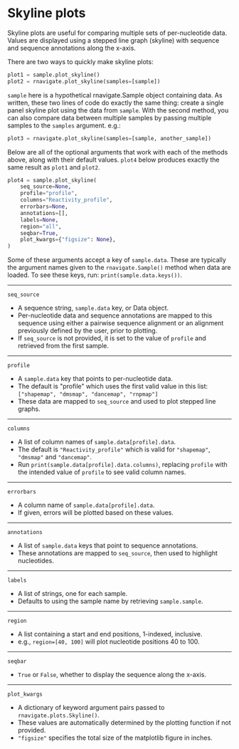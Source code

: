 Skyline plots
=============

Skyline plots are useful for comparing multiple sets of per-nucleotide data.
Values are displayed using a stepped line graph (skyline) with
sequence and sequence annotations along the x-axis.

There are two ways to quickly make skyline plots:

```python
plot1 = sample.plot_skyline()
plot2 = rnavigate.plot_skyline(samples=[sample])
```

`sample` here is a hypothetical rnavigate.Sample object containing data. As
written, these two lines of code do exactly the same thing: create a
single panel skyline plot using the data from `sample`. With the second method,
you can also compare data between multiple samples by passing multiple samples
to the `samples` argument. e.g.:

```python
plot3 = rnavigate.plot_skyline(samples=[sample, another_sample])
```

Below are all of the optional arguments that work with each of the methods
above, along with their default values. `plot4` below produces exactly the
same result as `plot1` and `plot2`.

```python
plot4 = sample.plot_skyline(
    seq_source=None,
    profile="profile",
    columns="Reactivity_profile",
    errorbars=None,
    annotations=[],
    labels=None,
    region="all",
    seqbar=True,
    plot_kwargs={"figsize": None},
)
```


Some of these arguments accept a key of `sample.data`. These are typically the
argument names given to the `rnavigate.Sample()` method when data are loaded.
To see these keys, run: `print(sample.data.keys())`.

---

`seq_source`

* A sequence string, `sample.data` key, or Data object.
* Per-nucleotide data and sequence annotations are mapped to this sequence
  using either a pairwise sequence alignment or an alignment previously
  defined by the user, prior to plotting.
* If `seq_source` is not provided, it is set to the value of `profile` and
  retrieved from the first sample.

---

`profile`

* A `sample.data` key that points to per-nucleotide data.
* The default is "profile" which uses the first valid value in this list:
  `["shapemap", "dmsmap", "dancemap", "rnpmap"]`
* These data are mapped to `seq_source` and used to plot stepped line graphs.

---

`columns`

* A list of column names of `sample.data[profile].data`.
* The default is `"Reactivity_profile"` which is valid for `"shapemap"`,
  `"dmsmap"` and `"dancemap"`.
* Run `print(sample.data[profile].data.columns)`, replacing `profile` with the
  intended value of `profile` to see valid column names.

---

`errorbars`

* A column name of `sample.data[profile].data`.
* If given, errors will be plotted based on these values.

---

`annotations`

* A list of `sample.data` keys that point to sequence annotations.
* These annotations are mapped to `seq_source`, then used to highlight
  nucleotides.

---

`labels`

* A list of strings, one for each sample.
* Defaults to using the sample name by retrieving `sample.sample`.

---

`region`

* A list containing a start and end positions, 1-indexed, inclusive.
* e.g., `region=[40, 100]` will plot nucleotide positions 40 to 100.

---

`seqbar`

* `True` or `False`, whether to display the sequence along the x-axis.

---

`plot_kwargs`

* A dictionary of keyword argument pairs passed to `rnavigate.plots.Skyline()`.
* These values are automatically determined by the plotting function if not
  provided.
* `"figsize"` specifies the total size of the matplotlib figure in inches.
